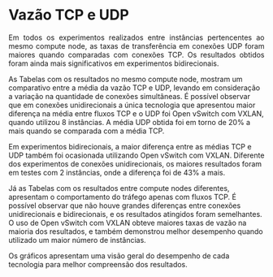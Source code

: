 # Vazão TCP e UDP

<p align="justify">Em todos os experimentos realizados entre instâncias pertencentes ao mesmo compute node, as taxas de transferência em conexões UDP foram maiores quando comparadas com conexões TCP. Os resultados obtidos foram ainda mais significativos em experimentos bidirecionais.

As Tabelas com os resultados no mesmo compute node, mostram um comparativo entre a média da vazão TCP e UDP, levando em consideração a variação na quantidade de conexões simultâneas. É possível observar que em conexões unidirecionais a única tecnologia que apresentou maior diferença na média entre fluxos TCP e o UDP foi Open vSwitch com VXLAN, quando utilizou 8 instâncias. A média UDP obtida foi em torno de 20% a mais quando se comparada com a média TCP.

Em experimentos bidirecionais, a maior diferença entre as médias TCP e UDP também foi ocasionada utilizando Open vSwitch com VXLAN. Diferente dos experimentos de conexões unidirecionais, os maiores resultados foram em testes com 2 instâncias, onde a diferença foi de 43% a mais.

Já as Tabelas com os resultados entre compute nodes diferentes, apresentam o comportamento do tráfego apenas com fluxos TCP. É possível observar que não houve grandes diferenças entre conexões unidirecionais e bidirecionais, e os resultados atingidos foram semelhantes. O uso de Open vSwitch com VXLAN obteve maiores taxas de vazão na maioria dos resultados, e também demonstrou melhor desempenho quando utilizado um maior número de instâncias.

Os gráficos apresentam uma visão geral do desempenho de cada tecnologia para melhor compreensão dos resultados.</p>
